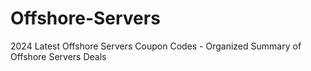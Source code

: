 # Offshore-Servers
2024 Latest Offshore Servers Coupon Codes - Organized Summary of Offshore Servers Deals
